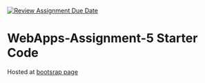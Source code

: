 [![Review Assignment Due Date](https://classroom.github.com/assets/deadline-readme-button-24ddc0f5d75046c5622901739e7c5dd533143b0c8e959d652212380cedb1ea36.svg)](https://classroom.github.com/a/7kKA03Up)
# WebApps-Assignment-5 Starter Code
Hosted at [bootsrap page](https://44-563-webapps-f23.github.io/44563-webapps-f23-assignment5-kalpana762/cities.html)